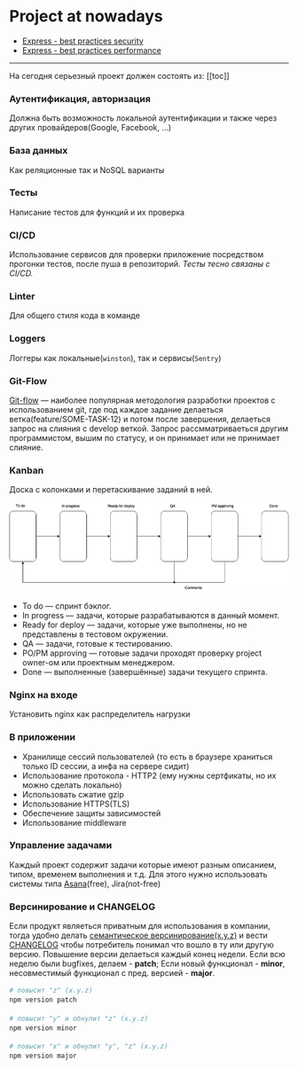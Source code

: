# Project at nowadays

* [Express - best practices security](https://expressjs.com/ru/advanced/best-practice-security.html)
* [Express - best practices performance](https://expressjs.com/ru/advanced/best-practice-performance.html)

---

На сегодня серьезный проект должен состоять из:
[[toc]]

### Аутентификация, авторизация
Должна быть возможность локальной аутентификации и также через других провайдеров(Google, Facebook, ...)

### База данных
Как реляционные так и NoSQL варианты

### Тесты
Написание тестов для функций и их проверка

### CI/CD
Использование сервисов для проверки приложение посредством прогонки тестов, после пуша в репозиторий. *Тесты тесно связаны с CI/CD.*

### Linter 
Для общего стиля кода в команде

### Loggers
Логгеры как локальные(`winston`), так и сервисы(`Sentry`)

### Git-Flow
[Git-flow](http://ruwhynot.com/2016/03/08/briefly-about-gitflow/) — наиболее популярная методология разработки проектов с использованием git, где под каждое задание делаеться ветка(feature/SOME-TASK-12) и потом после завершения, делаеться запрос на слияния с develop веткой. Запрос рассмматриваеться другим программистом, вышим по статусу, и он принимает или не принимает слияние.

### Kanban
Доска с колонками и перетаскивание заданий в ней.

![](../assets/kanban-schema.png)

* To do — спринт бэклог.
* In progress — задачи, которые разрабатываются в данный момент.
* Ready for deploy — задачи, которые уже выполнены, но не представлены в тестовом окружении.
* QA — задачи, готовые к тестированию.
* PO/PM approving — готовые задачи проходят проверку project owner-ом или проектным менеджером.
* Done — выполненные (завершённые) задачи текущего спринта.  

### Nginx на входе
Установить nginx как распределитель нагрузки

### В приложении
* Хранилище сессий пользователей (то есть в браузере храниться только ID сессии, а инфа на сервере сидит)
* Использование протокола - HTTP2 (ему нужны сертфикаты, но их можно сделать локально)
* Использовать сжатие gzip
* Использование HTTPS(TLS)
* Обеспечение защиты зависимостей
* Использование middleware

### Управление задачами
Каждый проект содержит задачи которые имеют разным описанием, типом, временем выполнения и т.д. Для этого нужно использовать системы типа [Asana](https://asana.com/)(free), Jira(not-free)

### Версинирование и CHANGELOG
Если продукт являеться приватным для использования в компании, тогда удобно делать [семантическое версинирование(x.y.z)](https://semver.org/lang/ru/) и вести [CHANGELOG](https://keepachangelog.com/ru/0.3.0/) чтобы потребитель понимал что вошло в ту или другую версию. Повышение версии делаеться каждый конец недели. Если всю неделю были bugfixes, делаем - **patch**;
Если новый функционал - **minor**, несовместимый функционал с пред. версией - **major**.
```bash
# повысит "z" (x.y.z)
npm version patch 

# повысит "y" и обнулит "z" (x.y.z)
npm version minor

# повысит "x" и обнулит "y", "z" (x.y.z)
npm version major
``` 


